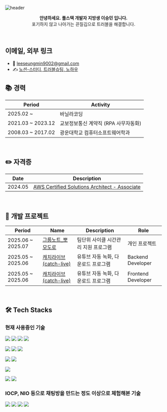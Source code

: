 ![header](https://capsule-render.vercel.app/api?type=waving&color=gradient&height=250&section=header&text=포기하지%20않는%20디버깅,%20상황에%20맞는%20설계&fontSize=40)

<p align="center"><b>안녕하세요. 풀스택 개발자 지방생 이승민 입니다.</b><br>포기하지 않고 나아가는 끈질김으로 트러블을 해결합니다.</p>

<br>

## 이메일, 외부 링크
- 💌 leeseungmin9002@gmail.com
- ✍ [노션-스터디, 트러블슈팅, 노하우](https://difficult-paperback-b5b.notion.site/Study-TroubleShooting-KnowHow-23d46bd35e8d80f39d13f292e07cdc5c)



## 📚 경력
|Period|Activity|
|--|--|
|2025.02 ~ |바닐라코딩
|2021.03 ~ 2023.12|교보정보통신 계약직 (RPA 사무자동화)|
|2008.03 ~ 2017.02|광운대학교 컴퓨터소프트웨어학과|

<br>

## ✏️ 자격증
|Date|Description|
|--|--|
|2024.05|[AWS Certified Solutions Architect - Associate](https://www.credly.com/badges/f42396bd-4ea9-4495-b213-af45d4a05e8e/public_url)|

<br>

## 🎈 개발 프로젝트
|Period|Name|Description|Role|
|--|--|--|--|
|2025.06 ~ 2025.07|[그룹노트_뽀모도로](https://github.com/leesm0218/groupNote_pomodoro_server)|팀단위 사이클 시간관리 지원 프로그램|개인 프로젝트|
|2025.05 ~ 2025.06|[캐치라이브(catch-live)](https://github.com/leesm0218/catch-live-api)|유튜브 자동 녹화, 다운로드 프로그램|Backend Developer|
|2025.05 ~ 2025.06|[캐치라이브(catch-live)](https://github.com/leesm0218/catch-live-app)|유튜브 자동 녹화, 다운로드 프로그램|Frontend Developer|


<br>

## 🛠 Tech Stacks
### 현재 사용중인 기술
<p>
<img src="https://img.shields.io/badge/-HTML5-E34F26?style=for-the-badge&logo=HTML5&logoColor=black"/></a>
<img src="https://img.shields.io/badge/-CSS3-1572B6?style=for-the-badge&logo=CSS3&logoColor=black"/></a>
<img src="https://img.shields.io/badge/-JavaScript-F7DF1E?style=for-the-badge&logo=JavaScript&logoColor=white"/></a>
<img src="https://img.shields.io/badge/-TypeScript-3178C6?style=for-the-badge&logo=TypeScript&logoColor=white"/></a>

<img src="https://img.shields.io/badge/-React-61DAFB?style=for-the-badge&logo=React&logoColor=black"/></a>
<img src="https://img.shields.io/badge/-Redux-764ABC?style=for-the-badge&logo=Redux&logoColor=white"/></a>
<img src="https://img.shields.io/badge/-React Native-61DAFB?style=for-the-badge&logo=React&logoColor=white"/></a>

<img src="https://img.shields.io/badge/node.js-339933?style=for-the-badge&logo=Node.js&logoColor=black"/></a>
<img src="https://img.shields.io/badge/-Next.js-000000?style=for-the-badge&logo=Next.js&logoColor=white"/></a>

<img src="https://img.shields.io/badge/Tailwind_CSS-grey?style=for-the-badge&logo=tailwind-css&logoColor=black"/></a>

<img src="https://img.shields.io/badge/-MySQL-4479A1?style=for-the-badge&logo=MySQL&logoColor=black"/></a>
<img src="https://img.shields.io/badge/-MongoDB-13aa52?style=for-the-badge&logo=mongodb&logoColor=black"/></a>
</p>


### IOCP, NIO 등으로 채팅방을 만드는 정도 이상으로 체험해본 기술
<img src="https://img.shields.io/badge/-Java-007396?style=for-the-badge&logo=Java&logoColor=black"/></a>
<img src="https://img.shields.io/badge/-c-A8B9CC?style=for-the-badge&logo=c&logoColor=black"/></a>
<img src="https://img.shields.io/badge/-c++-00599C?style=for-the-badge&logo=c%2B%2B&logoColor=black"/></a>
<img src="https://img.shields.io/badge/-Python-3776AB?style=for-the-badge&logo=Python&logoColor=black"/></a>




